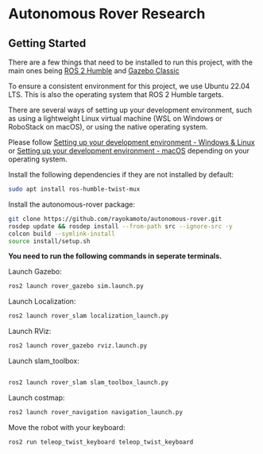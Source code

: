 # Autonomous Rover Research

## Getting Started
There are a few things that need to be installed to run this project, with the main ones being [ROS 2 Humble](https://docs.ros.org/en/humble/index.html) and [Gazebo Classic](https://classic.gazebosim.org)

To ensure a consistent environment for this project, we use Ubuntu 22.04 LTS. This is also the operating system that ROS 2 Humble targets.

There are several ways of setting up your development environment, such as using a lightweight Linux virtual machine (WSL on Windows or RoboStack on macOS), or using the native operating system.

Please follow [Setting up your development environment - Windows & Linux](/docs/dev-setup-windows-linux.md) or [Setting up your development environment - macOS](/docs/dev-setup-macos.md) depending on your operating system.


Install the following dependencies if they are not installed by default:

```bash
sudo apt install ros-humble-twist-mux
```

Install the autonomous-rover package:

```bash
git clone https://github.com/rayokamoto/autonomous-rover.git
rosdep update && rosdep install --from-path src --ignore-src -y
colcon build --symlink-install
source install/setup.sh
```

**You need to run the following commands in seperate terminals.**

Launch Gazebo:

```bash
ros2 launch rover_gazebo sim.launch.py
```

Launch Localization:

```bash
ros2 launch rover_slam localization_launch.py
```

Launch RViz:

```bash
ros2 launch rover_gazebo rviz.launch.py
```

Launch slam_toolbox:

```bash

ros2 launch rover_slam slam_toolbox_launch.py
```

Launch costmap:

```bash
ros2 launch rover_navigation navigation_launch.py
```

Move the robot with your keyboard:

```bash
ros2 run teleop_twist_keyboard teleop_twist_keyboard
```